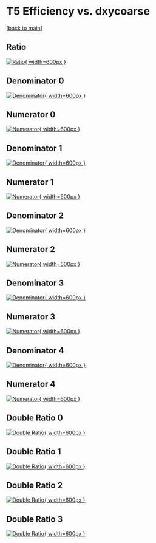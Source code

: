 # T5 Efficiency vs. dxycoarse

[[back to main](./)]



## Ratio

[![Ratio](../mtv/var/T5_vtr_0_1_eff_dxycoarse.png){ width=600px }](../mtv/var/T5_vtr_0_1_eff_dxycoarse.pdf)

## Denominator 0

[![Denominator](../mtv/den/T5_vtr_0_1_eff_dxycoarse_den0.png){ width=600px }](../mtv/den/T5_vtr_0_1_eff_dxycoarse_den0.pdf)

## Numerator 0

[![Numerator](../mtv/num/T5_vtr_0_1_eff_dxycoarse_num0.png){ width=600px }](../mtv/num/T5_vtr_0_1_eff_dxycoarse_num0.pdf)

## Denominator 1

[![Denominator](../mtv/den/T5_vtr_0_1_eff_dxycoarse_den1.png){ width=600px }](../mtv/den/T5_vtr_0_1_eff_dxycoarse_den1.pdf)

## Numerator 1

[![Numerator](../mtv/num/T5_vtr_0_1_eff_dxycoarse_num1.png){ width=600px }](../mtv/num/T5_vtr_0_1_eff_dxycoarse_num1.pdf)

## Denominator 2

[![Denominator](../mtv/den/T5_vtr_0_1_eff_dxycoarse_den2.png){ width=600px }](../mtv/den/T5_vtr_0_1_eff_dxycoarse_den2.pdf)

## Numerator 2

[![Numerator](../mtv/num/T5_vtr_0_1_eff_dxycoarse_num2.png){ width=600px }](../mtv/num/T5_vtr_0_1_eff_dxycoarse_num2.pdf)

## Denominator 3

[![Denominator](../mtv/den/T5_vtr_0_1_eff_dxycoarse_den3.png){ width=600px }](../mtv/den/T5_vtr_0_1_eff_dxycoarse_den3.pdf)

## Numerator 3

[![Numerator](../mtv/num/T5_vtr_0_1_eff_dxycoarse_num3.png){ width=600px }](../mtv/num/T5_vtr_0_1_eff_dxycoarse_num3.pdf)

## Denominator 4

[![Denominator](../mtv/den/T5_vtr_0_1_eff_dxycoarse_den4.png){ width=600px }](../mtv/den/T5_vtr_0_1_eff_dxycoarse_den4.pdf)

## Numerator 4

[![Numerator](../mtv/num/T5_vtr_0_1_eff_dxycoarse_num4.png){ width=600px }](../mtv/num/T5_vtr_0_1_eff_dxycoarse_num4.pdf)

## Double Ratio 0

[![Double Ratio](../mtv/ratio/T5_vtr_0_1_eff_dxycoarse_ratio0.png){ width=600px }](../mtv/ratio/T5_vtr_0_1_eff_dxycoarse_ratio0.pdf)

## Double Ratio 1

[![Double Ratio](../mtv/ratio/T5_vtr_0_1_eff_dxycoarse_ratio1.png){ width=600px }](../mtv/ratio/T5_vtr_0_1_eff_dxycoarse_ratio1.pdf)

## Double Ratio 2

[![Double Ratio](../mtv/ratio/T5_vtr_0_1_eff_dxycoarse_ratio2.png){ width=600px }](../mtv/ratio/T5_vtr_0_1_eff_dxycoarse_ratio2.pdf)

## Double Ratio 3

[![Double Ratio](../mtv/ratio/T5_vtr_0_1_eff_dxycoarse_ratio3.png){ width=600px }](../mtv/ratio/T5_vtr_0_1_eff_dxycoarse_ratio3.pdf)

